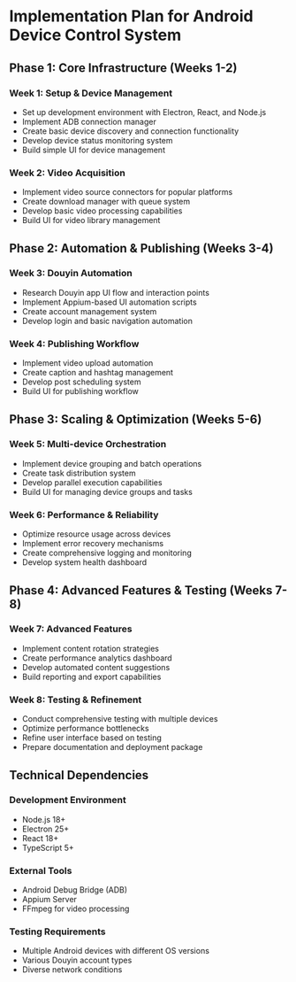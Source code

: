# Implementation Plan for Android Device Control System

## Phase 1: Core Infrastructure (Weeks 1-2)

### Week 1: Setup & Device Management
- Set up development environment with Electron, React, and Node.js
- Implement ADB connection manager
- Create basic device discovery and connection functionality
- Develop device status monitoring system
- Build simple UI for device management

### Week 2: Video Acquisition
- Implement video source connectors for popular platforms
- Create download manager with queue system
- Develop basic video processing capabilities
- Build UI for video library management

## Phase 2: Automation & Publishing (Weeks 3-4)

### Week 3: Douyin Automation
- Research Douyin app UI flow and interaction points
- Implement Appium-based UI automation scripts
- Create account management system
- Develop login and basic navigation automation

### Week 4: Publishing Workflow
- Implement video upload automation
- Create caption and hashtag management
- Develop post scheduling system
- Build UI for publishing workflow

## Phase 3: Scaling & Optimization (Weeks 5-6)

### Week 5: Multi-device Orchestration
- Implement device grouping and batch operations
- Create task distribution system
- Develop parallel execution capabilities
- Build UI for managing device groups and tasks

### Week 6: Performance & Reliability
- Optimize resource usage across devices
- Implement error recovery mechanisms
- Create comprehensive logging and monitoring
- Develop system health dashboard

## Phase 4: Advanced Features & Testing (Weeks 7-8)

### Week 7: Advanced Features
- Implement content rotation strategies
- Create performance analytics dashboard
- Develop automated content suggestions
- Build reporting and export capabilities

### Week 8: Testing & Refinement
- Conduct comprehensive testing with multiple devices
- Optimize performance bottlenecks
- Refine user interface based on testing
- Prepare documentation and deployment package

## Technical Dependencies

### Development Environment
- Node.js 18+
- Electron 25+
- React 18+
- TypeScript 5+

### External Tools
- Android Debug Bridge (ADB)
- Appium Server
- FFmpeg for video processing

### Testing Requirements
- Multiple Android devices with different OS versions
- Various Douyin account types
- Diverse network conditions
